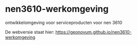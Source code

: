 # nen3610-werkomgeving
ontwikkelomgeving voor serviceproducten voor nen 3610

De webversie staat hier:
https://geonovum.github.io/nen3610-werkomgeving

